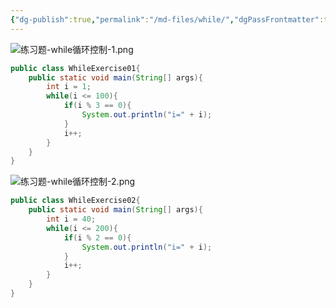 ```yaml
---
{"dg-publish":true,"permalink":"/md-files/while/","dgPassFrontmatter":true}
---
```


![练习题-while循环控制-1.png](/img/user/Pictures/%E7%BB%83%E4%B9%A0%E9%A2%98-while%E5%BE%AA%E7%8E%AF%E6%8E%A7%E5%88%B6-1.png)
```java
public class WhileExercise01{
	public static void main(String[] args){
		int i = 1;
		while(i <= 100){
			if(i % 3 == 0){
				System.out.println("i=" + i);
			}
			i++;
		}
	}
}
```
![练习题-while循环控制-2.png](/img/user/Pictures/%E7%BB%83%E4%B9%A0%E9%A2%98-while%E5%BE%AA%E7%8E%AF%E6%8E%A7%E5%88%B6-2.png)
```java
public class WhileExercise02{
	public static void main(String[] args){
		int i = 40;
		while(i <= 200){
			if(i % 2 == 0){
				System.out.println("i=" + i);
			}
			i++;
		}
	}
}
```
